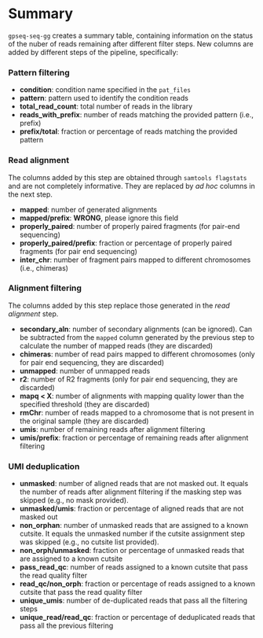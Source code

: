 # Summary

`gpseq-seq-gg` creates a summary table, containing information on the status of the nuber of reads remaining after different filter steps. New columns are added by different steps of the pipeline, specifically:

### Pattern filtering

- **condition**: condition name specified in the `pat_files`
- **pattern**: pattern used to identify the condition reads
- **total_read_count**: total number of reads in the library
- **reads_with_prefix**: number of reads matching the provided pattern (i.e., prefix)
- **prefix/total**: fraction or percentage of reads matching the provided pattern

### Read alignment

The columns added by this step are obtained through `samtools flagstats` and are not completely informative. They are replaced by *ad hoc* columns in the next step.

- **mapped**: number of generated alignments
- **mapped/prefix**: **WRONG**, please ignore this field
- **properly_paired**: number of properly paired fragments (for pair-end sequencing)
- **properly_paired/prefix**: fraction or percentage of properly paired fragments (for pair end sequencing)
- **inter_chr**: number of fragment pairs mapped to different chromosomes (i.e., chimeras)

### Alignment filtering

The columns added by this step replace those generated in the *read alignment* step.

- **secondary_aln**: number of secondary alignments (can be ignored). Can be subtracted from the `mapped` column generated by the previous step to calculate the number of mapped reads (they are discarded)
- **chimeras**: number of read pairs mapped to different chromosomes (only for pair end sequencing, they are discarded)
- **unmapped**: number of unmapped reads
- **r2**: number of R2 fragments (only for pair end sequencing, they are discarded)
- **mapq < X**: number of alignments with mapping quality lower than the specified threshold (they are discarded)
- **rmChr**: number of reads mapped to a chromosome that is not present in the original sample (they are discarded)
- **umis**: number of remaining reads after alignment filtering
- **umis/prefix**: fraction or percentage of remaining reads after alignment filtering

### UMI deduplication

- **unmasked**: number of aligned reads that are not masked out. It equals the number of reads after alignment filtering if the masking step was skipped (e.g., no mask provided).
- **unmasked/umis**: fraction or percentage of aligned reads that are not masked out
- **non_orphan**: number of unmasked reads that are assigned to a known cutsite. It equals the unmasked number if the cutsite assignment step was skipped (e.g., no cutsite list provided).
- **non_orph/unmasked**: fraction or percentage of unmasked reads that are assigned to a known cutsite
- **pass_read_qc**: number of reads assigned to a known cutsite that pass the read quality filter
- **read_qc/non_orph**: fraction or percentage of reads assigned to a known cutsite that pass the read quality filter
- **unique_umis**: number of de-duplicated reads that pass all the filtering steps
- **unique_read/read_qc**: fraction or percentage of deduplicated reads that pass all the previous filtering

